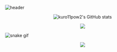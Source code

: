 ![header](https://capsule-render.vercel.app/api?type=waving&color=timeGradient&height=200&section=header&text=Hi%20there!&fontSize=70&animation=fadeIn)

<p align="center">
    <img alt="kuro11pow2's GitHub stats" src="https://github-readme-stats.vercel.app/api?username=kuro11pow2&hide=stars&count_private=true&theme=default&show_icons=true" style="text-align: center;">
</p>

<!-- <p align="center">    
    <img alt="kuro11pow2's GitHub language card" src="https://github-readme-stats.vercel.app/api/top-langs/?username=kuro11pow2&langs_count=5&hide=jupyter%20notebook&exclude_repo=kuro11pow2.github.io" style="text-align: center;">
</p> -->

<p align="center">
<img src="http://mazassumnida.wtf/api/v2/generate_badge?boj=kuro11pow2"/>
</p>

![snake gif](https://github.com/kuro11pow2/kuro11pow2/blob/output/github-snake-dark.svg)

<p align="center">    
<img src="https://hits.seeyoufarm.com/api/count/incr/badge.svg?url=https%3A%2F%2Fgithub.com%2Fkuro11pow2%2Fhit-counter&count_bg=%2379C83D&title_bg=%23555555&icon=&icon_color=%23E7E7E7&title=hits&edge_flat=false"/>
</p>
